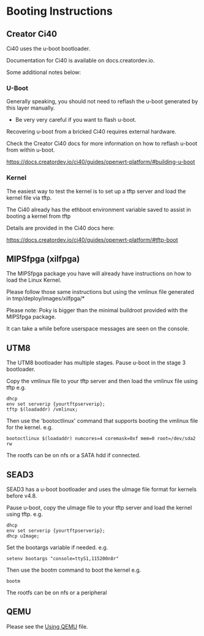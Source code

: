 Booting Instructions
====================

## Creator Ci40

Ci40 uses the u-boot bootloader.

Documentation for Ci40 is available on docs.creatordev.io.

Some additional notes below:

### U-Boot

Generally speaking, you should not need to reflash the u-boot generated by this layer manually.

 * Be very very careful if you want to flash u-boot.

Recovering u-boot from a bricked Ci40 requires external hardware.

Check the Creator Ci40 docs for more information on how to reflash u-boot from within u-boot.

https://docs.creatordev.io/ci40/guides/openwrt-platform/#building-u-boot

### Kernel

The easiest way to test the kernel is to set up a tftp server and load the kernel file via tftp.

The Ci40 already has the ethboot environment variable saved to assist in booting a kernel from tftp

Details are provided in the Ci40 docs here:

https://docs.creatordev.io/ci40/guides/openwrt-platform/#tftp-boot

## MIPSfpga (xilfpga)

The MIPSfpga package you have will already have instructions on how to load the Linux Kernel.

Please follow those same instructions but using the vmlinux file generated in tmp/deploy/images/xilfpga/*

Please note: Poky is bigger than the minimal buildroot provided with the MIPSfpga package.

It can take a while before userspace messages are seen on the console.

## UTM8

The UTM8 bootloader has multiple stages. Pause u-boot in the stage 3 bootloader.

Copy the vmlinux file to your tftp server and then load the vmlinux file using tftp e.g.

	dhcp
	env set serverip {yourtftpserverip};
	tftp $(loadaddr) /vmlinux;


Then use the 'bootoctlinux' command that supports booting the vmlinux file for the kernel. e.g.

	bootoctlinux $(loadaddr) numcores=4 coremask=0xf mem=0 root=/dev/sda2 rw

The rootfs can be on nfs or a SATA hdd if connected.

## SEAD3

SEAD3 has a u-boot bootloader and uses the uImage file format for kernels before v4.8.

Pause u-boot, copy the uImage file to your tftp server and load the kernel using tftp. e.g.

	dhcp
	env set serverip {yourtftpserverip};
	dhcp uImage;

Set the bootargs variable if needed. e.g.

	setenv bootargs "console=ttyS1,115200n8r"

Then use the bootm command to boot the kernel e.g.

	bootm

The rootfs can be on nfs or a peripheral

## QEMU


Please see the [Using QEMU](README.qemu.md) file.
